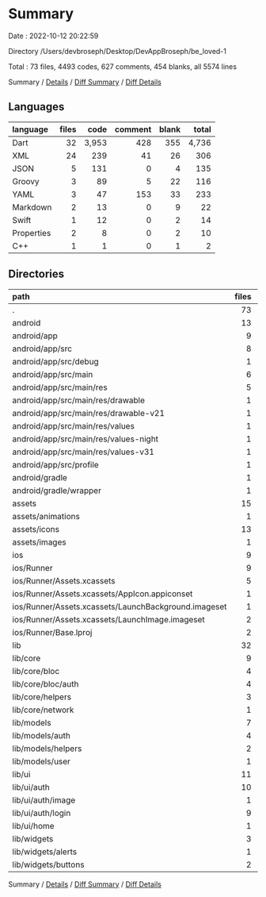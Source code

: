 # Summary

Date : 2022-10-12 20:22:59

Directory /Users/devbroseph/Desktop/DevAppBroseph/be_loved-1

Total : 73 files,  4493 codes, 627 comments, 454 blanks, all 5574 lines

Summary / [Details](details.md) / [Diff Summary](diff.md) / [Diff Details](diff-details.md)

## Languages
| language | files | code | comment | blank | total |
| :--- | ---: | ---: | ---: | ---: | ---: |
| Dart | 32 | 3,953 | 428 | 355 | 4,736 |
| XML | 24 | 239 | 41 | 26 | 306 |
| JSON | 5 | 131 | 0 | 4 | 135 |
| Groovy | 3 | 89 | 5 | 22 | 116 |
| YAML | 3 | 47 | 153 | 33 | 233 |
| Markdown | 2 | 13 | 0 | 9 | 22 |
| Swift | 1 | 12 | 0 | 2 | 14 |
| Properties | 2 | 8 | 0 | 2 | 10 |
| C++ | 1 | 1 | 0 | 1 | 2 |

## Directories
| path | files | code | comment | blank | total |
| :--- | ---: | ---: | ---: | ---: | ---: |
| . | 73 | 4,493 | 627 | 454 | 5,574 |
| android | 13 | 187 | 44 | 34 | 265 |
| android/app | 9 | 144 | 44 | 23 | 211 |
| android/app/src | 8 | 90 | 39 | 10 | 139 |
| android/app/src/debug | 1 | 4 | 4 | 1 | 9 |
| android/app/src/main | 6 | 82 | 31 | 8 | 121 |
| android/app/src/main/res | 5 | 52 | 25 | 5 | 82 |
| android/app/src/main/res/drawable | 1 | 9 | 0 | 1 | 10 |
| android/app/src/main/res/drawable-v21 | 1 | 9 | 0 | 1 | 10 |
| android/app/src/main/res/values | 1 | 12 | 9 | 1 | 22 |
| android/app/src/main/res/values-night | 1 | 9 | 9 | 1 | 19 |
| android/app/src/main/res/values-v31 | 1 | 13 | 7 | 1 | 21 |
| android/app/src/profile | 1 | 4 | 4 | 1 | 9 |
| android/gradle | 1 | 5 | 0 | 1 | 6 |
| android/gradle/wrapper | 1 | 5 | 0 | 1 | 6 |
| assets | 15 | 82 | 0 | 14 | 96 |
| assets/animations | 1 | 1 | 0 | 0 | 1 |
| assets/icons | 13 | 71 | 0 | 13 | 84 |
| assets/images | 1 | 10 | 0 | 1 | 11 |
| ios | 9 | 214 | 2 | 11 | 227 |
| ios/Runner | 9 | 214 | 2 | 11 | 227 |
| ios/Runner/Assets.xcassets | 5 | 133 | 0 | 6 | 139 |
| ios/Runner/Assets.xcassets/AppIcon.appiconset | 1 | 80 | 0 | 1 | 81 |
| ios/Runner/Assets.xcassets/LaunchBackground.imageset | 1 | 21 | 0 | 1 | 22 |
| ios/Runner/Assets.xcassets/LaunchImage.imageset | 2 | 26 | 0 | 3 | 29 |
| ios/Runner/Base.lproj | 2 | 68 | 2 | 2 | 72 |
| lib | 32 | 3,953 | 428 | 355 | 4,736 |
| lib/core | 9 | 675 | 213 | 154 | 1,042 |
| lib/core/bloc | 4 | 397 | 9 | 101 | 507 |
| lib/core/bloc/auth | 4 | 397 | 9 | 101 | 507 |
| lib/core/helpers | 3 | 39 | 1 | 12 | 52 |
| lib/core/network | 1 | 239 | 155 | 26 | 420 |
| lib/models | 7 | 145 | 9 | 48 | 202 |
| lib/models/auth | 4 | 73 | 6 | 30 | 109 |
| lib/models/helpers | 2 | 18 | 0 | 6 | 24 |
| lib/models/user | 1 | 54 | 3 | 12 | 69 |
| lib/ui | 11 | 2,695 | 162 | 116 | 2,973 |
| lib/ui/auth | 10 | 2,649 | 162 | 113 | 2,924 |
| lib/ui/auth/image | 1 | 440 | 15 | 12 | 467 |
| lib/ui/auth/login | 9 | 2,209 | 147 | 101 | 2,457 |
| lib/ui/home | 1 | 46 | 0 | 3 | 49 |
| lib/widgets | 3 | 379 | 20 | 27 | 426 |
| lib/widgets/alerts | 1 | 87 | 1 | 9 | 97 |
| lib/widgets/buttons | 2 | 292 | 19 | 18 | 329 |

Summary / [Details](details.md) / [Diff Summary](diff.md) / [Diff Details](diff-details.md)
